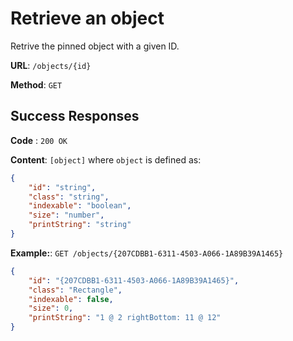 # Retrieve an object

Retrive the pinned object with a given ID.

**URL**: `/objects/{id}`

**Method**: `GET`

## Success Responses

**Code** : `200 OK`

**Content**: `[object]` where `object` is defined as:

```json
{
	"id": "string",
	"class": "string",
	"indexable": "boolean",
	"size": "number",
	"printString": "string"
}
```

**Example:**: `GET /objects/{207CDBB1-6311-4503-A066-1A89B39A1465}`

```json
{
	"id": "{207CDBB1-6311-4503-A066-1A89B39A1465}",
	"class": "Rectangle",
	"indexable": false,
	"size": 0,
	"printString": "1 @ 2 rightBottom: 11 @ 12"
}
```
